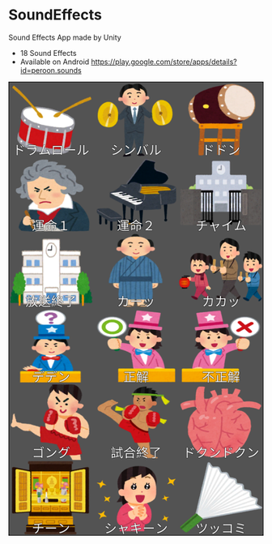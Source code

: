 # SoundEffects

Sound Effects App made by Unity

* 18 Sound Effects
* Available on Android https://play.google.com/store/apps/details?id=peroon.sounds

![](./screenshot.png)